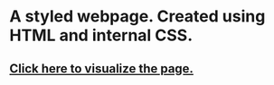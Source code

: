 
<!DOCTYPE html>
<html>
   <h1> A styled webpage. Created using HTML and internal CSS. </h1>
 <p>
  <a href = "https://healthreminder.github.io/Phrases-Html-Internal-CSS-Page/"><h2> Click here to visualize the page. </h2></a>
 </p>
 
 <br><p> </p>
 <br><p> </p>
 <br><p> </p>
 <br><p> </p>

</html>
